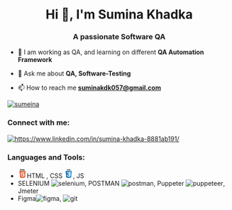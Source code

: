 <h1 align="center">Hi 👋, I'm Sumina Khadka</h1>
<h3 align="center">A passionate Software QA</h3>

- 🌱 I am working as QA, and learning on different  **QA Automation Framework**

- 💬 Ask me about **QA, Software-Testing**

- 📫 How to reach me **suminakdk057@gmail.com**
  
<p align="left"> <a href="https://github.com/ryo-ma/github-profile-trophy"><img src="https://github-profile-trophy.vercel.app/?username=sumeina" alt="sumeina" /></a> </p>

<h3 align="left">Connect with me:</h3>
<p align="left">
<a href="https://linkedin.com/in/https://www.linkedin.com/in/sumina-khadka-8881ab191/" target="blank"><img align="center" src="https://raw.githubusercontent.com/rahuldkjain/github-profile-readme-generator/master/src/images/icons/Social/linked-in-alt.svg" alt="https://www.linkedin.com/in/sumina-khadka-8881ab191/" height="30" width="40" /></a>
</p>

<h3 align="left">Languages and Tools:</h3>

- <img src="https://raw.githubusercontent.com/devicons/devicon/master/icons/html5/html5-original-wordmark.svg" alt="html5" width="20" height="20"/>HTML , CSS <img src="https://raw.githubusercontent.com/devicons/devicon/master/icons/css3/css3-original-wordmark.svg" alt="css3" width="20" height="20"/>, JS
- SELENIUM <img src="https://raw.githubusercontent.com/detain/svg-logos/780f25886640cef088af994181646db2f6b1a3f8/svg/selenium-logo.svg" alt="selenium" width="20" height="20"/>, POSTMAN <img src="https://www.vectorlogo.zone/logos/getpostman/getpostman-icon.svg" alt="postman" width="20" height="20"/>, Puppeter <img src="https://www.vectorlogo.zone/logos/pptrdev/pptrdev-official.svg" alt="puppeteer" width="20" height="20"/>, Jmeter
- Figma<img src="https://www.vectorlogo.zone/logos/figma/figma-icon.svg" alt="figma" width="20" height="20"/>, <img src="https://www.vectorlogo.zone/logos/git-scm/git-scm-icon.svg" alt="git" width="20" height="20"/>



